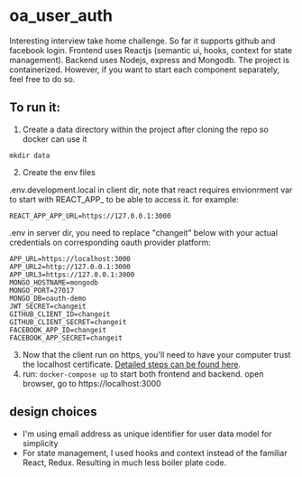# oa_user_auth
Interesting interview take home challenge. So far it supports github and facebook login. Frontend uses Reactjs (semantic ui, hooks, context for state management). Backend uses Nodejs, express and Mongodb. The project is containerized. However, if you want to start each component separately, feel free to do so.

## To run it:
1. Create a data directory within the project after cloning the repo so docker can use it
  ```
  mkdir data
  ```
2. Create the env files

  .env.development.local in client dir, note that react requires envionrment var to start with REACT_APP_ to be able to access it. for example:

  ```
  REACT_APP_APP_URL=https://127.0.0.1:3000
  ```

  .env in server dir, you need to replace "changeit" below with your actual credentials on corresponding oauth provider platform:
  ```
  APP_URL=https://localhost:3000
  APP_URL2=http://127.0.0.1:3000
  APP_URL3=https://127.0.0.1:3000
  MONGO_HOSTNAME=mongodb
  MONGO_PORT=27017
  MONGO_DB=oauth-demo
  JWT_SECRET=changeit
  GITHUB_CLIENT_ID=changeit
  GITHUB_CLIENT_SECRET=changeit
  FACEBOOK_APP_ID=changeit
  FACEBOOK_APP_SECRET=changeit
  ```
3. Now that the client run on https, you'll need to have your computer trust the localhost certificate. [Detailed steps can be found here](https://medium.com/@danielgwilson/https-and-create-react-app-3a30ed31c904). 
4. run: `docker-compose up` to start both frontend and backend. open browser, go to https://localhost:3000

## design choices
* I'm using email address as unique identifier for user data model for simplicity
* For state management, I used hooks and context instead of the familiar React, Redux. Resulting in much less boiler plate code. 